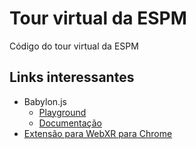 # Tour virtual da ESPM

Código do tour virtual da ESPM

## Links interessantes

- Babylon.js
  - [Playground](https://playground.babylonjs.com/)
  - [Documentação](https://doc.babylonjs.com/)
- [Extensão para WebXR para Chrome](https://chrome.google.com/webstore/detail/webxr-api-emulator/mjddjgeghkdijejnciaefnkjmkafnnje)
